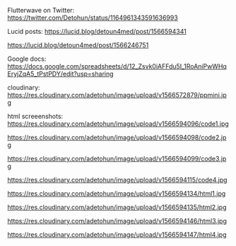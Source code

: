 Flutterwave on Twitter: 
https://twitter.com/Detohun/status/1164961343591636993

Lucid posts: 
https://lucid.blog/detoun4med/post/1566594341

https://lucid.blog/detoun4med/post/1566246751

Google docs:
https://docs.google.com/spreadsheets/d/12_Zsvk0iAFFdu5I_1RoAniPwWHqEryjZqA5_tPstPDY/edit?usp=sharing

cloudinary:
https://res.cloudinary.com/adetohun/image/upload/v1566572879/ppmini.jpg

html screeenshots: 
https://res.cloudinary.com/adetohun/image/upload/v1566594096/code1.jpg

https://res.cloudinary.com/adetohun/image/upload/v1566594098/code2.jpg

https://res.cloudinary.com/adetohun/image/upload/v1566594099/code3.jpg

https://res.cloudinary.com/adetohun/image/upload/v1566594115/code4.jpg

https://res.cloudinary.com/adetohun/image/upload/v1566594134/html1.jpg

https://res.cloudinary.com/adetohun/image/upload/v1566594135/html2.jpg

https://res.cloudinary.com/adetohun/image/upload/v1566594146/html3.jpg

https://res.cloudinary.com/adetohun/image/upload/v1566594147/html4.jpg